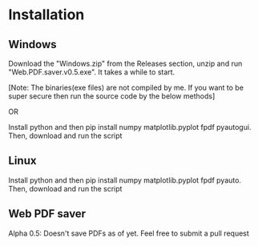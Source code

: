 # Installation

## Windows
Download the "Windows.zip" from the Releases section, unzip and run "Web.PDF.saver.v0.5.exe". It takes a while to start.

[Note: The binaries(exe files) are not compiled by me. If you want to be super secure then run the source code by the below methods]

OR

Install python and then pip install numpy matplotlib.pyplot fpdf pyautogui. Then, download and run the script

## Linux
Install python and then pip install numpy matplotlib.pyplot fpdf pyauto. Then, download and run the script

## Web PDF saver
Alpha 0.5: Doesn't save PDFs as of yet. Feel free to submit a pull request
